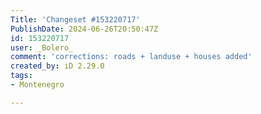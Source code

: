 ```yaml
---
Title: 'Changeset #153220717'
PublishDate: 2024-06-26T20:50:47Z
id: 153220717
user: _Bolero_
comment: 'corrections: roads + landuse + houses added'
created_by: iD 2.29.0
tags:
- Montenegro

---
```

